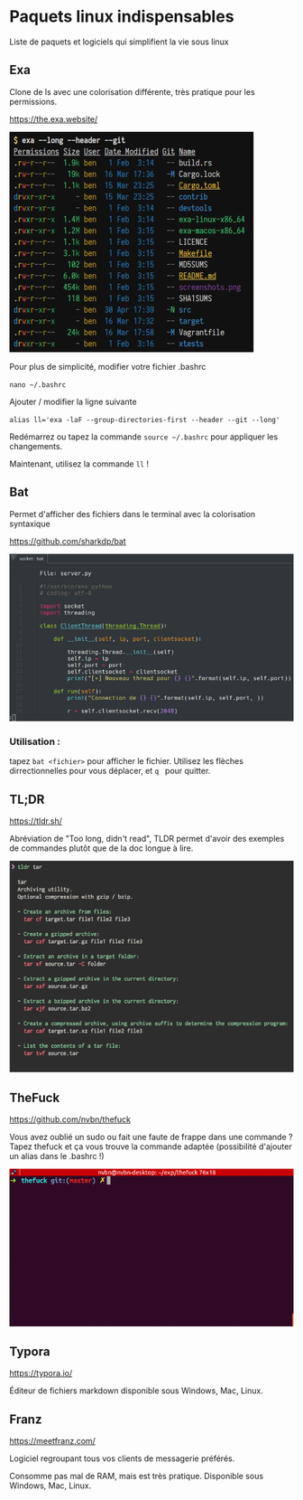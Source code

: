 # Paquets linux indispensables

Liste de paquets et logiciels qui simplifient la vie sous linux



## Exa

Clone de ls avec une colorisation différente, très pratique pour les permissions.

https://the.exa.website/

![./exa.jpg](./exa.jpg)

Pour plus de simplicité, modifier votre fichier .bashrc

`nano ~/.bashrc`

Ajouter / modifier la ligne suivante 

`alias ll='exa -laF --group-directories-first --header --git --long'`

Redémarrez ou tapez la commande `source ~/.bashrc` pour appliquer les changements.

Maintenant, utilisez la commande `ll` !



## Bat

Permet d'afficher des fichiers dans le terminal avec la colorisation syntaxique

https://github.com/sharkdp/bat

![./exa.jpg](./bat.jpg)

### Utilisation : 

tapez `bat <fichier>` pour afficher le fichier. Utilisez les flèches dirrectionnelles pour vous déplacer, et `q ` pour quitter.



## TL;DR

https://tldr.sh/

Abréviation de "Too long, didn't read", TLDR permet d'avoir des exemples de commandes plutôt que de la doc longue à lire.

![./tldr.png](./tldr.png)



## TheFuck

https://github.com/nvbn/thefuck

Vous avez oublié un sudo ou fait une faute de frappe dans une commande ? Tapez thefuck et ça vous trouve la commande adaptée (possibilité d'ajouter un alias dans le .bashrc !)

![./thefuck.gif](./thefuck.gif)



## Typora

https://typora.io/

Éditeur de fichiers markdown disponible sous Windows, Mac, Linux.



## Franz

https://meetfranz.com/

Logiciel regroupant tous vos clients de messagerie préférés.

Consomme pas mal de RAM, mais est très pratique. Disponible sous Windows, Mac, Linux.

